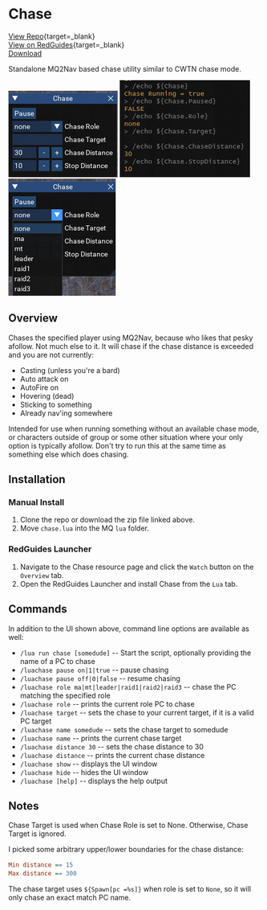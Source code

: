# Chase

[View Repo](https://github.com/aquietone/luachase){target=_blank}  
[View on RedGuides](https://www.redguides.com/community/resources/chase.2392/){target=_blank}  
[Download](https://github.com/aquietone/luachase/archive/refs/heads/main.zip)  

Standalone MQ2Nav based chase utility similar to CWTN chase mode.

![](../images/chase/chase_window.png) ![](../images/chase/chase_tlo.png) ![](../images/chase/chase_options.png)

## Overview

Chases the specified player using MQ2Nav, because who likes that pesky afollow. Not much else to it. It will chase if the chase distance is exceeded and you are not currently:  

* Casting (unless you're a bard)  
* Auto attack on  
* AutoFire on  
* Hovering (dead)  
* Sticking to something  
* Already nav'ing somewhere  

Intended for use when running something without an available chase mode, or characters outside of group or some other situation where your only option is typically afollow. Don't try to run this at the same time as something else which does chasing.  

## Installation

### Manual Install

1. Clone the repo or download the zip file linked above.  
2. Move `chase.lua` into the MQ `lua` folder.  

### RedGuides Launcher

1. Navigate to the Chase resource page and click the `Watch` button on the `Overview` tab.  
2. Open the RedGuides Launcher and install Chase from the `Lua` tab. 

## Commands

In addition to the UI shown above, command line options are available as well:  

* `/lua run chase [somedude]` -- Start the script, optionally providing the name of a PC to chase
* `/luachase pause on|1|true` -- pause chasing  
* `/luachase pause off|0|false` -- resume chasing  
* `/luachase role ma|mt|leader|raid1|raid2|raid3` -- chase the PC matching the specified role  
* `/luachase role` -- prints the current role PC to chase  
* `/luachase target` -- sets the chase to your current target, if it is a valid PC target  
* `/luachase name somedude` -- sets the chase target to somedude  
* `/luachase name` -- prints the current chase target  
* `/luachase distance 30` -- sets the chase distance to 30  
* `/luachase distance` -- prints the current chase distance  
* `/luachase show` -- displays the UI window  
* `/luachase hide` -- hides the UI window  
* `/luachase [help]` -- displays the help output  

## Notes

Chase Target is used when Chase Role is set to None. Otherwise, Chase Target is ignored.  

I picked some arbitrary upper/lower boundaries for the chase distance:  

```ini
Min distance == 15
Max distance == 300
```

The chase target uses `${Spawn[pc =%s]}` when role is set to `None`, so it will only chase an exact match PC name.